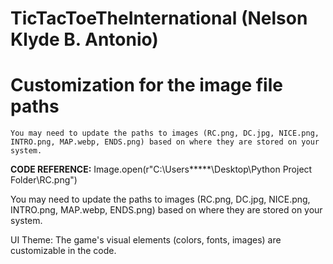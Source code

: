 # **TicTacToeTheInternational (Nelson Klyde B. Antonio)**

# Customization for the image file paths
	You may need to update the paths to images (RC.png, DC.jpg, NICE.png, INTRO.png, MAP.webp, ENDS.png) based on where they are stored on your system.
****CODE REFERENCE:**** Image.open(r"C:\Users\*****\Desktop\Python Project Folder\RC.png")

You may need to update the paths to images (RC.png, DC.jpg, NICE.png, INTRO.png, MAP.webp, ENDS.png) based on where they are stored on your system.

UI Theme: The game's visual elements (colors, fonts, images) are customizable in the code.
